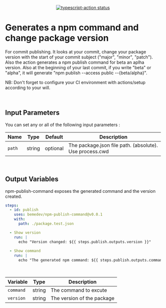 <p align="center">
  <a href="https://github.com/actions/typescript-action/actions"><img alt="typescript-action status" src="https://github.com/actions/typescript-action/workflows/build-test/badge.svg"></a>
</p>

# Generates a npm command and change package version

For commit publishing. 
It looks at your commit, change your package version with the start of your commit subject ("major", "minor", "patch").
Also the action generates a npm publish command for beta an aplha version. Also at the beginning of your last commit, if you write "beta" or "alpha",
it will generate "npm publish --access public --{beta/alpha}".

NB: Don't forget to configure your CI environment with actions/setup according to your will.

<br/>

## Input Parameters

You can set any or all of the following input parameters :

|Name                  |Type     |Default                     |Description                                             |
|----------------------|-------- |----------------------------|--------------------------------------------------------|
|`path`                |string   |optional                    |The package.json file path. (absolute). Use process.cwd |

<br/>

## Output Variables

npm-publish-command exposes the generated command and the version created.

```yaml
steps:
  - id: publish
    uses: bemedev/npm-publish-command@v0.0.1
    with:
      path: ./package.test.json

  - Show version
    run: |
      echo "Version changed: ${{ steps.publish.outputs.version }}"
      
  - Show command
    run: |
      echo "The generated npm command: ${{ steps.publish.outputs.command }}"
```

<br/>

| Variable      | Type    | Description                                                        |
----------------|---------|------------------------------------------------------------------- |
| `command`     | string  | The command to excute                                              |
| `version`     | string  | The version of the package                                         |                                                                                               
